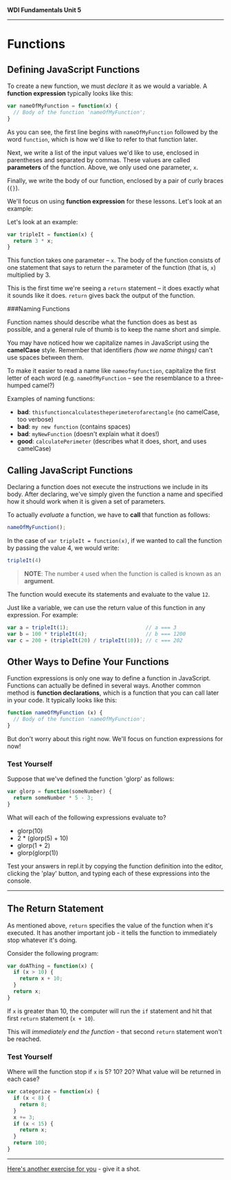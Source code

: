 **WDI Fundamentals Unit 5**

---

# Functions

## Defining JavaScript Functions

To create a new function, we must *declare* it as we would a variable.  A **function expression** typically looks like this:

```javascript
var nameOfMyFunction = function(x) {
  // Body of the function 'nameOfMyFunction';
}
```

As you can see, the first line begins with `nameOfMyFunction` followed by the word `function`, which is how we'd like to refer to that function later.

Next, we write a list of the input values we'd like to use, enclosed in parentheses and separated by commas. These values are called **parameters** of the function.  Above, we only used one parameter, `x`.

Finally, we write the body of our function, enclosed by a pair of curly braces (`{}`).

We'll focus on using **function expression** for these lessons. Let's look at an example:

Let's look at an example:

```javascript
var tripleIt = function(x) {
  return 3 * x;
}
```

This function takes one parameter – `x`. The body of the function consists of one statement that says to return the parameter of the function (that is, `x`) multiplied by 3.

This is the first time we're seeing a `return` statement – it does exactly what it sounds like it does. `return` gives back the output of the function.

###Naming Functions

Function names should describe what the function does as best as possible, and a general rule of thumb is to keep the name short and simple.

You may have noticed how we capitalize names in JavaScript using the **camelCase** style. Remember that identifiers *(how we name things)* can't use spaces between them.

To make it easier to read a name like `nameofmyfunction`, capitalize the first letter of each word (e.g. `nameOfMyFunction` – see the resemblance to a three-humped camel?)

Examples of naming functions:

- **bad**:  `thisfunctioncalculatestheperimeterofarectangle` (no camelCase, too verbose)
- **bad**:  `my new function` (contains spaces)
- **bad**:  `myNewFunction` (doesn't explain what it does!)
- **good**: `calculatePerimeter` (describes what it does, short, and uses camelCase)


## Calling JavaScript Functions

Declaring a function does not execute the instructions we include in its body. After declaring, we've simply given the function a name and specified how it should work when it is given a set of parameters.

To actually *evaluate* a function, we have to **call** that function as follows:

```javascript
nameOfMyFunction();
```

In the case of `var tripleIt = function(x)`, if we wanted to call the function by passing the value 4, we would write:

```javascript
tripleIt(4)
```

> **NOTE**: The number `4` used when the function is called is known as an **argument**.

The function would execute its statements and evaluate to the value `12`.

Just like a variable, we can use the return value of this function in any expression. For example:

```javascript
var a = tripleIt(1);                         // a === 3
var b = 100 * tripleIt(4);                   // b === 1200
var c = 200 + (tripleIt(20) / tripleIt(10)); // c === 202
```
## Other Ways to Define Your Functions

Function expressions is only one way to define a function in JavaScript. Functions can actually be defined in several ways. Another common method is **function declarations**, which is a function that you can call later in your code. It typically looks like this:

```javascript
function nameOfMyFunction (x) {
  // Body of the function 'nameOfMyFunction';
}
```

But don't worry about this right now. We'll focus on function expressions for now!


### Test Yourself

Suppose that we've defined the function 'glorp' as follows:

```javascript
var glorp = function(someNumber) {
  return someNumber * 5 - 3;
}
```

What will each of the following expressions evaluate to?
* glorp(10)
* 2 * (glorp(5) + 10)
* glorp(1 + 2)
* glorp(glorp(1))

Test your answers in repl.it by copying the function definition into the editor, clicking the 'play' button, and typing each of these expressions into the console.

---

## The Return Statement

As mentioned above, `return` specifies the value of the function when it's executed. It has another important job - it tells the function to immediately stop whatever it's doing.

Consider the following program:

```javascript
var doAThing = function(x) {
  if (x > 10) {
    return x + 10;
  }
  return x;
}
```

If `x` is greater than 10, the computer will run the `if` statement and hit that first `return` statement (`x + 10`).

This will *immediately end the function* - that second `return` statement won't be reached.

### Test Yourself

Where will the function stop if `x` is 5? 10? 20? What value will be returned in each case?

```javascript
var categorize = function(x) {
  if (x < 8) {
    return 8;
  }
  x += 3;
  if (x < 15) {
    return x;
  }
  return 100;
}
```

---

[Here's another exercise for you](04_exercise.md) - give it a shot.
